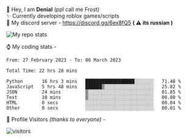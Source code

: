 🤚 Hey, I am **Denial** (ppl call me Frost)  
✨ Currently developing roblox games/scripts  
💎  My discord server - https://discord.gg/6ex8fQ5 **( ⚠ its russian )**  

<img alt="My repo stats" src="https://github-readme-stats.vercel.app/api?username=FrostX-Official&show_icons=true&theme=radical">

⌚ My coding stats -

<!--START_SECTION:waka-->

```text
From: 27 February 2023 - To: 06 March 2023

Total Time: 22 hrs 28 mins

Python       16 hrs 3 mins   ██████████████████░░░░░░░   71.48 %
JavaScript   5 hrs 48 mins   ██████▒░░░░░░░░░░░░░░░░░░   25.82 %
JSON         24 mins         ▒░░░░░░░░░░░░░░░░░░░░░░░░   01.85 %
Text         10 mins         ▒░░░░░░░░░░░░░░░░░░░░░░░░   00.80 %
HTML         0 secs          ░░░░░░░░░░░░░░░░░░░░░░░░░   00.04 %
Other        0 secs          ░░░░░░░░░░░░░░░░░░░░░░░░░   00.01 %
```

<!--END_SECTION:waka-->

🧥 Profile Visitors *(thanks to everyone)* -  
  
![visitors](https://visitor-badge.glitch.me/badge?page_id=FrostX-Official.FrostX-Official)
